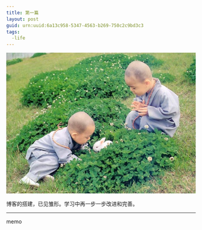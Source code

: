 ```yaml
---
title: 第一篇
layout: post
guid: urn:uuid:6a13c958-5347-4563-b269-750c2c9bd3c3
tags:
  -life 
---
```


![life](/media/files/2013/09/26/first.jpg)

博客的搭建，已见雏形。学习中再一步一步改进和完善。

---
memo
